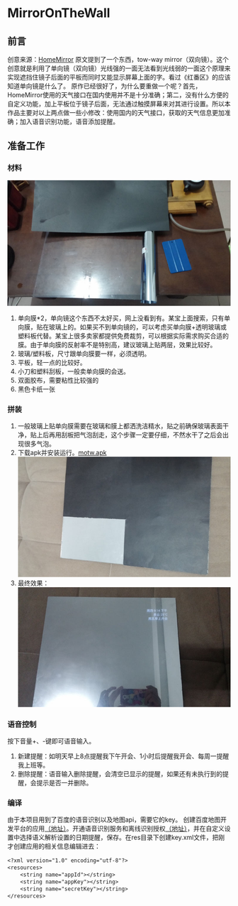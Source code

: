 # MirrorOnTheWall
## 前言
创意来源：[HomeMirror](https://github.com/HannahMitt/HomeMirror)
原文提到了一个东西，tow-way mirror（双向镜）。这个创意就是利用了单向镜（双向镜）光线强的一面无法看到光线弱的一面这个原理来实现遮挡住镜子后面的平板而同时又能显示屏幕上面的字。看过《红番区》的应该知道单向镜是什么了。
原作已经很好了，为什么要重做一个呢？首先，HomeMirror使用的天气接口在国内使用并不是十分准确；第二，没有什么方便的自定义功能，加上平板位于镜子后面，无法通过触摸屏幕来对其进行设置。所以本作品主要对以上两点做一些小修改：使用国内的天气接口，获取的天气信息更加准确；加入语音识别功能，语音添加提醒。
## 准备工作
### 材料
![](https://github.com/sgwhp/MirrorOnTheWall/raw/master/art/1.jpg)
 1. 单向膜*2，单向镜这个东西不太好买，网上没看到有。某宝上面搜索，只有单向膜，贴在玻璃上的。如果买不到单向镜的，可以考虑买单向膜+透明玻璃或塑料板代替。某宝上很多卖家都提供免费裁剪，可以根据实际需求购买合适的膜。由于单向膜的反射率不是特别高，建议玻璃上贴两层，效果比较好。
 2. 玻璃/塑料板，尺寸跟单向膜要一样，必须透明。
 3. 平板，轻一点的比较好。
 4. 小刀和塑料刮板，一般卖单向膜的会送。
 5. 双面胶布，需要粘性比较强的
 6. 黑色卡纸一张
 
### 拼装
 1. 一般玻璃上贴单向膜需要在玻璃和膜上都洒洗洁精水，贴之前确保玻璃表面干净，贴上后再用刮板把气泡刮走，这个步骤一定要仔细，不然水干了之后会出现很多气泡。
 2. 下载apk并安装运行。[motw.apk](https://github.com/sgwhp/MirrorOnTheWall/raw/master/motw.apk)
![](https://github.com/sgwhp/MirrorOnTheWall/raw/master/art/3.jpg)
 3. 最终效果：
 ![](https://github.com/sgwhp/MirrorOnTheWall/raw/master/art/2.jpg)
 
### 语音控制
按下音量+、-键即可语音输入。
 1. 新建提醒：如明天早上8点提醒我下午开会、1小时后提醒我开会、每周一提醒我上班等。
 2. 删除提醒：语音输入删除提醒，会清空已显示的提醒，如果还有未执行到的提醒，会提示是否一并删除。
### 编译
由于本项目用到了百度的语音识别以及地图api，需要它的key。
创建百度地图开发平台的应用[（地址）](http://lbsyun.baidu.com/apiconsole/key?application=key)。开通语音识别服务和离线识别授权[（地址）](http://yuyin.baidu.com/app)，并在自定义设置中选择语义解析设置的日期提醒，保存。在res目录下创建key.xml文件，把刚才创建应用的相关信息编辑进去：
```
<?xml version="1.0" encoding="utf-8"?>
<resources>
    <string name="appId"></string>
    <string name="appKey"></string>
    <string name="secretKey"></string>
</resources>
```